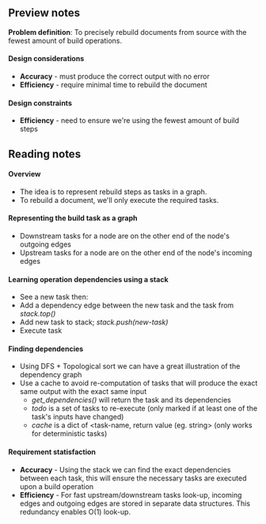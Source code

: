 ## Preview notes
**Problem definition**: To precisely rebuild documents from source with the fewest amount of build operations.

#### Design considerations
* **Accuracy** - must produce the correct output with no error
* **Efficiency** - require minimal time to rebuild the document

#### Design constraints
* **Efficiency** - need to ensure we're using the fewest amount of build steps

## Reading notes
#### Overview
* The idea is to represent rebuild steps as tasks in a graph.
* To rebuild a document, we'll only execute the required tasks.

#### Representing the build task as a graph
* Downstream tasks for a node are on the other end of the node's outgoing edges
* Upstream tasks for a node are on the other end of the node's incoming edges

#### Learning operation dependencies using a stack
* See a new task then:
* Add a dependency edge between the new task and the task from _stack.top()_
* Add new task to stack; _stack.push(new-task)_
* Execute task

#### Finding dependencies
* Using DFS + Topological sort we can have a great illustration of the dependency graph
* Use a cache to avoid re-computation of tasks that will produce the exact same output with the exact same input
  * _get_dependencies()_ will return the task and its dependencies
  * _todo_ is a set of tasks to re-execute (only marked if at least one of the task's inputs have changed)
  * _cache_ is a dict of <task-name, return value (eg. string> (only works for deterministic tasks)

#### Requirement statisfaction
* **Accuracy** - Using the stack we can find the exact dependencies between each task, this will ensure the necessary tasks are executed upon a build operation
* **Efficiency** - For fast upstream/downstream tasks look-up, incoming edges and outgoing edges are stored in separate data structures. This redundancy enables O(1) look-up.
